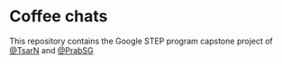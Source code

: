 # Coffee chats

This repository contains the Google STEP program capstone project of [@TsarN](https://github.com/TsarN) and [@PrabSG](https://github.com/PrabSG)
